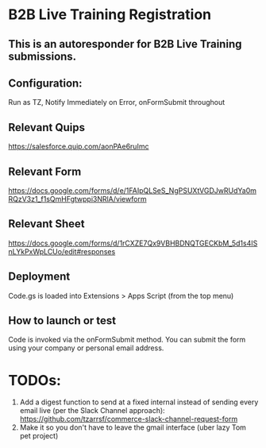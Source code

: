 # B2B Live Training Registration

## This is an autoresponder for B2B Live Training submissions.

## Configuration:
Run as TZ, Notify Immediately on Error, onFormSubmit throughout

## Relevant Quips

https://salesforce.quip.com/aonPAe6ruImc

## Relevant Form

https://docs.google.com/forms/d/e/1FAIpQLSeS_NgPSUXtVGDJwRUdYa0mRQzV3z1_f1sQmHFgtwppi3NRlA/viewform

## Relevant Sheet

https://docs.google.com/forms/d/1rCXZE7Qx9VBHBDNQTGECKbM_5d1s4ISnLYkPxWpLCUo/edit#responses

## Deployment

Code.gs is loaded into Extensions > Apps Script (from the top menu)

## How to launch or test

Code is invoked via the onFormSubmit method. You can submit the form using your company or personal email address.

# TODOs:

1. Add a digest function to send at a fixed internal instead of sending every email live (per the Slack Channel approach): https://github.com/tzarrsf/commerce-slack-channel-request-form
2. Make it so you don't have to leave the gmail interface (uber lazy Tom pet project)
